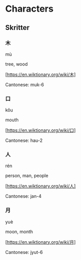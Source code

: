 # Characters

## Skritter

### 木

mù

tree, wood

[https://en.wiktionary.org/wiki/木]

Cantonese: muk-6

### 口

kǒu

mouth

[https://en.wiktionary.org/wiki/口]

Cantonese: hau-2

### 人

rén

person, man, people

[https://en.wiktionary.org/wiki/人]

Cantonese: jan-4

### 月

yuè

moon, month

[https://en.wiktionary.org/wiki/月]

Cantonese: jyut-6


